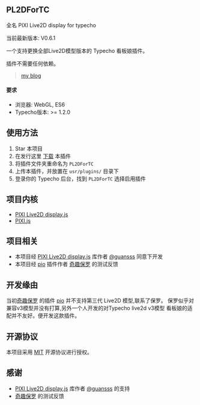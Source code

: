 ## PL2DForTC

全名 PIXI Live2D display for typecho

当前最新版本: V0.6.1

一个支持更换全部Live2D模型版本的 Typecho 看板娘插件。

插件不需要任何依赖。

> [my blog](https://jacksen168.top)

#### 要求

-   浏览器: WebGL, ES6
-   Typecho版本: >= 1.2.0

## 使用方法

1.  Star 本项目
2.  在发行这里 [下载](https://github.com/jacksen168/PL2DForTC/releases) 本插件
3.  将插件文件夹重命名为 `PL2DForTC`
4.  上传本插件，并放置在 `usr/plugins/` 目录下
5.  登录你的 Typecho 后台，找到 `PL2DForTC` 选择启用插件

## 项目内核

-   [PIXI Live2D display.js](https://github.com/guansss/pixi-live2d-display)
-   [PIXI.js](https://github.com/pixijs/pixijs)

## 项目相关

-   本项目经 [PIXI Live2D display.js](https://github.com/guansss/pixi-live2d-display) 库作者 [@guansss](https://github.com/guansss) 同意下开发
-   本项目经 [pio](https://github.com/Dreamer-Paul/Pio) 插件作者 [奇趣保罗](https://github.com/Dreamer-Paul) 的测试反馈

## 开发缘由

当初[奇趣保罗](https://github.com/Dreamer-Paul) 的插件 [pio](https://github.com/Dreamer-Paul/Pio) 并不支持第三代 Live2D 模型,联系了保罗。
保罗似乎对兼容v3模型并没有打算,另外一个人开发的对Typecho live2d v3模型 看板娘的适配并不友好。便开发这款插件。

## 开源协议

本项目采用 [MIT](https://opensource.org/license/mit/) 开源协议进行授权。

## 感谢

-   [PIXI Live2D display.js](https://github.com/guansss/pixi-live2d-display) 库作者 [@guansss](https://github.com/guansss) 的支持
-   [奇趣保罗](https://paul.ren/) 的测试反馈
